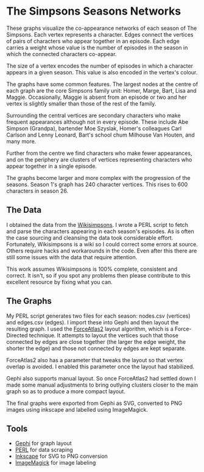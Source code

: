 # The Simpsons Seasons Networks

These graphs visualize the co-appearance networks of each season of The 
Simpsons. Each vertex represents a character. Edges connect the vertices
of pairs of characters who appear together in an episode. Each edge 
carries a weight whose value is the number of episodes in the season
in which the connected characters co-appear.

The size of a vertex encodes the number of episodes in which a character
appears in a given season. This value is also encoded in the vertex's 
colour.

The graphs have some common features. The largest nodes at the centre of
each graph are the core Simpsons family unit: Homer, Marge, Bart, Lisa 
and Maggie. Occasionally, Maggie is absent from an episode or two and
her vertex is slightly smaller than those of the rest of the family.

Surrounding the central vertices are secondary characters who make 
frequent appearances although not in every episode. These include Abe
Simpson (Grandpa), bartender Moe Szyslak, Homer's colleagues Carl Carlson
and Lenny Leonard, Bart's school chum Milhouse Van Houten, and many more.

Further from the centre we find characters who make fewer appearances,
and on the periphery are clusters of vertices representing characters
who appear together in a single episode.

The graphs become larger and more complex with the progression of the
seasons. Season 1's graph has 240 character vertices. This rises to 600
characters in season 26.

## The Data

I obtained the data from the [Wikisimpsons](https://simpsonswiki.com). I
wrote a PERL script to fetch and parse the characters appearing in each
season's episodes. As is often the case sourcing and cleansing the data
took considerable effort. Fortunately, Wikisimpsons is a wiki so I could
correct some errors at source. Others require hacks and workarounds in
the code. Even after this there are still some issues with the data that
require attention.

This work assumes Wikisimpsons is 100% complete, consistent and correct.
It isn't, so if you spot any problems then please contribute to this
excellent resource by fixing what you can.

## The Graphs

My PERL script generates two files for each season: nodes.csv (vertices)
and edges.csv (edges). I import these into Gephi and then layout the
resulting graph. I used the [ForceAtlas2](http://journals.plos.org/plosone/article?id=10.1371/journal.pone.0098679) layout algorithm, which is a Force-
Directed technique. It attempts to layout the vertices such that those 
connected by edges are close together (the larger the edge weight, the
shorter the edge) and those not connected by edges are kept separate.

ForceAtlas2 also has a parameter that tweaks the layout so that vertex
overlap is avoided. I enabled this parameter once the layout had 
stabilized.

Gephi also supports manual layout. So once ForceAtlas2 had settled down I
made some manual adjustments to bring outlying clusters closer to the 
main graph so as to produce a more compact layout.

The final graphs were exported from Gephi as SVG, converted to PNG images
using inkscape and labelled using ImageMagick.

## Tools

+ [Gephi](http://gephi.org) for graph layout
+ [PERL](http://www.perl.org) for data scraping
+ [Inkscape](http://inkscape.org) for SVG to PNG conversion
+ [ImageMagick](http://www.imagemagick.com) for image labeling
